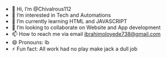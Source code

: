 - 👋 Hi, I’m @Chivalrous112
- 👀 I’m interested in Tech and Automations
- 🌱 I’m currently learning HTML and JAVASCRIPT
- 💞️ I’m looking to collaborate on Website and App development
- 📫 How to reach me via email ibrahimoloyede738@gmail.com
- 😄 Pronouns: Ib
- ⚡ Fun fact: All work had no play make jack a dull job

<!---
Chivalrous112/Chivalrous112 is a ✨ special ✨ repository because its `README.md` (this file) appears on your GitHub profile.
You can click the Preview link to take a look at your changes.
--->
